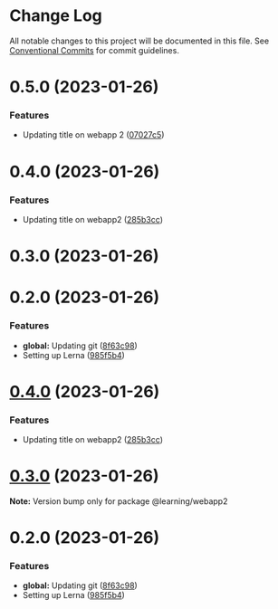 # Change Log

All notable changes to this project will be documented in this file.
See [Conventional Commits](https://conventionalcommits.org) for commit guidelines.

# 0.5.0 (2023-01-26)


### Features

* Updating title on webapp 2 ([07027c5](https://github.com/carlosbvz/learning-lerna/commit/07027c534f784d24f0d785f56c40579cbd0bfd20))



# 0.4.0 (2023-01-26)


### Features

* Updating title on webapp2 ([285b3cc](https://github.com/carlosbvz/learning-lerna/commit/285b3cce1280c6b645bf6238cb9b716a5401a91e))



# 0.3.0 (2023-01-26)



# 0.2.0 (2023-01-26)


### Features

* **global:** Updating git ([8f63c98](https://github.com/carlosbvz/learning-lerna/commit/8f63c98c2bd8589118e475eab84e66f3d221bef0))
* Setting up Lerna ([985f5b4](https://github.com/carlosbvz/learning-lerna/commit/985f5b4674453f2546c8f69738bd9b60c3c2a941))





# [0.4.0](https://github.com/carlosbvz/learning-lerna/compare/v0.3.0...v0.4.0) (2023-01-26)


### Features

* Updating title on webapp2 ([285b3cc](https://github.com/carlosbvz/learning-lerna/commit/285b3cce1280c6b645bf6238cb9b716a5401a91e))





# [0.3.0](https://github.com/carlosbvz/learning-lerna/compare/v0.2.1...v0.3.0) (2023-01-26)

**Note:** Version bump only for package @learning/webapp2





# 0.2.0 (2023-01-26)


### Features

* **global:** Updating git ([8f63c98](https://github.com/carlosbvz/learning-lerna/commit/8f63c98c2bd8589118e475eab84e66f3d221bef0))
* Setting up Lerna ([985f5b4](https://github.com/carlosbvz/learning-lerna/commit/985f5b4674453f2546c8f69738bd9b60c3c2a941))
